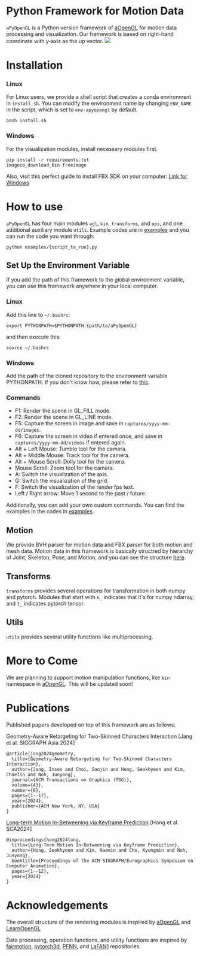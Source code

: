 # Python Framework for Motion Data
```aPyOpenGL``` is a Python version framework of [aOpenGL](https://github.com/ltepenguin/aOpenGL) for motion data processing and visualization.
Our framework is based on right-hand coordinate with y-axis as the up vector.
<img src="teaser.gif">

# Installation
### Linux
For Linux users, we provide a shell script that creates a conda environment in ```install.sh```. You can modify the environment name by changing ```ENV_NAME``` in the script, which is set to ```env-apyopengl``` by default.
```
bash install.sh
```

### Windows
For the visualization modules, install necessary modules first.
```
pip install -r requirements.txt
imageio_download_bin freeimage
```
Also, visit this perfect guide to install FBX SDK on your computer: [Link for Windows](https://www.ralphminderhoud.com/blog/build-fbx-python-sdk-for-windows/)

# How to use
```aPyOpenGL``` has four main modules ```agl```, ```kin```, ```transforms```, and ```ops```, and one additional auxiliary module ```utils```. Example codes are in [examples](examples/) and you can run the code you want through:
```
python examples/{script_to_run}.py
```

## Set Up the Environment Variable
If you add the path of this framework to the global environment variable, you can use this framework anywhere in your local computer.

### Linux
Add this line to ```~/.bashrc```:
```
export PYTHONPATH=$PYTHONPATH:{path/to/aPyOpenGL}
```
and then execute this:
```
source ~/.bashrc
```

### Windows
Add the path of the cloned repository to the environment variable PYTHONPATH. If you don't know how, please refer to [this](https://stackoverflow.com/questions/3701646/how-to-add-to-the-pythonpath-in-windows-so-it-finds-my-modules-packages).

### Commands
* F1: Render the scene in GL_FILL mode.
* F2: Render the scene in GL_LINE mode.
* F5: Capture the screen in image and save in ```captures/yyyy-mm-dd/images```.
* F6: Capture the screen in video if entered once, and save in ```captures/yyyy-mm-dd/videos``` if entered again.
* Alt + Left Mouse: Tumble tool for the camera.
* Alt + Middle Mouse: Track tool for the camera.
* Alt + Mouse Scroll: Dolly tool for the camera.
* Mouse Scroll: Zoom tool for the camera.
* A: Switch the visualization of the axis.
* G: Switch the visualization of the grid.
* F: Switch the visualization of the render fps text.
* Left / Right arrow: Move 1 second to the past / future.

Additionally, you can add your own custom commands.
You can find the examples in the codes in [examples](examples/).

## Motion
We provide BVH parser for motion data and FBX parser for both motion and mesh data. Motion data in this framework is basically structred by hierarchy of Joint, Skeleton, Pose, and Motion, and you can see the structure [here](aPyOpenGL/agl/motion).


<!-- ## Learning
```learning``` module provides several neural network models in PyTorch. New models will be updated continuously. -->

## Transforms
```transforms``` provides several operations for transformation in both numpy and pytorch.
Modules that start with ```n_``` indicates that it's for numpy ndarray, and ```t_``` indicates pytorch tensor.
<!-- ```ops``` provides several operations for dealing with motion data. Both NumPy ndarray and PyTorch Tensor are supported.

* ```mathops.py``` provides general mathematical operations.
* ```motionops.py``` provides manipulation functions for motion data (e.g. forward kinematics).
* ```rotation.py``` provides rotation operations and conversions. -->

## Utils
```utils``` provides several utility functions like multiprocessing.

# More to Come
We are planning to support motion manipulation functions, like ```kin``` namespace in [aOpenGL](https://github.com/ltepenguin/aOpenGL). This will be updated soon!

<!-- FBX C++ SDK & FBX Python Bindings & SIP
### How to install SIP and Python Bindings

NOTE 1: sip version 4.19.25 is not supported. Try sip version [4.19.3](https://sourceforge.net/projects/pyqt/) or earlier.

NOTE 2: No white spaces in all paths are allowed. Move and rename the path where those files without spaces.


### Setup the environment variable
We need to setup 3 environment variables, and here's the example:
* SIP_ROOT `C:\dev\sip-4.19.3`
* FBXSDK_ROOT `C:\dev\FBX\FBX_SDK\2020.2.1`
* FBXSDK_LIBS_64_FOLDER `C:\dev\FBX\FBX_SDK\2020.2.1\lib\vs2019\x64\release`

Then compile the scripts as follows:
```
cd SIP_ROOT
python configure.py
"C:\Qt\~~~~"
"C:\...\vcvarsall.bat" (If it doesn't work, try "~~~\vcvars64.bat")
nmake
nmake install
cd PythonBindings
python PythonBindings.py Python3_x64 buildsip
```

Then path_to_binding/version/build/Distrib/site-packages/fbx will be generated.
It would contain 3 files (fbx.pyd, FbxCommon.py, fbxsip.pyd), and you should move them to path_to_python/site_packages.

If interpreting PythonBindings.py fails, you can try changing the variable vcCompiler and vsCompiler to what you are using. -->

# Publications
Published papers developed on top of this framework are as follows:

Geometry-Aware Retargeting for Two-Skinned Characters Interaction [Jang et al. SIGGRAPH Asia 2024]
```
@article{jang2024geometry,
  title={Geometry-Aware Retargeting for Two-Skinned Characters Interaction},
  author={Jang, Inseo and Choi, Soojin and Hong, Seokhyeon and Kim, Chaelin and Noh, Junyong},
  journal={ACM Transactions on Graphics (TOG)},
  volume={43},
  number={6},
  pages={1--17},
  year={2024},
  publisher={ACM New York, NY, USA}
}
```
[Long-term Motion In-Betweening via Keyframe Prediction](https://github.com/seokhyeonhong/long-mib) [Hong et al. SCA2024]
```
@inproceedings{hong2024long,
  title={Long-Term Motion In-Betweening via Keyframe Prediction},
  author={Hong, Seokhyeon and Kim, Haemin and Cho, Kyungmin and Noh, Junyong},
  booktitle={Proceedings of the ACM SIGGRAPH/Eurographics Symposium on Computer Animation},
  pages={1--12},
  year={2024}
}
```

# Acknowledgements
The overall structure of the rendering modules is inspired by
[aOpenGL](https://github.com/ltepenguin/aOpenGL)
and [LearnOpenGL](https://learnopengl.com/)

Data processing, operation functions, and utility functions are inspired by
[fairmotion](https://github.com/facebookresearch/fairmotion),
[pytorch3d](https://github.com/facebookresearch/pytorch3d),
[PFNN](https://github.com/sreyafrancis/PFNN),
and [LaFAN1](https://github.com/ubisoft/ubisoft-laforge-animation-dataset) repositories